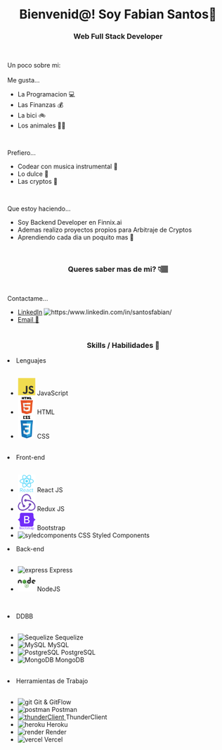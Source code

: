 <h1 align="center">Bienvenid@! Soy Fabian Santos👋</h1>
<h3 align="center";color: rgb(251, 255, 0);">Web Full Stack Developer</h3>
<br>

Un poco sobre mi:
<br>                                     
Me gusta...
                                       
<ul>
<li>La Programacion 💻</li>
<li>Las Finanzas 💰</li>
<li>La bici 🚲</li>
<li>Los animales 🐶🐱</li>
</ul>

<br>

Prefiero...
<ul>
<li>Codear con musica instrumental 🎻</li> 
<li>Lo dulce 🍫</li>
<li>Las cryptos 🤭</li>
</ul>
<br>

Que estoy haciendo...
<ul>
<li>Soy Backend Developer en Finnix.ai</li>
<li>Ademas realizo proyectos propios para Arbitraje de Cryptos</li>
<li>Aprendiendo cada dia un poquito mas 📖</li>
</ul>
<br>

<h3 align="center">Queres saber mas de mi? 👇🏽</h3>
<br>

Contactame...
<br>
<ul> 
<li> <a href="https://www.linkedin.com/in/santosfabian/" target="_blank">LinkedIn</a> <img height=15 width=20 src="https://raw.githubusercontent.com/rahuldkjain/github-profile-readme-generator/master/src/images/icons/Social/linked-in-alt.svg" alt="https:/www.linkedin.com/in/santosfabian/"/></li>
<li><a href="mailto:fabianjesussantos@gmail.com">Email 📩</a></li>
<br>

<h3 align="center">Skills / Habilidades 🚀</h3>
</ul>
<li >Lenguajes</li>
    <br>
    <p>
      <ul>
        <li><img src="https://raw.githubusercontent.com/devicons/devicon/master/icons/javascript/javascript-original.svg" alt="javascript" width="40" height="40"/> JavaScript</li>
        <li><img src="https://raw.githubusercontent.com/devicons/devicon/master/icons/html5/html5-original-wordmark.svg" alt="html5" width="40" height="40"/> HTML </li>
        <li><img src="https://raw.githubusercontent.com/devicons/devicon/master/icons/css3/css3-original-wordmark.svg" alt="css3" width="40" height="52"/> CSS </li>
      </ul>
    </p>
    <br>
      <li >Front-end</li>
    <br>
      <p>
      <ul>
        <li><img src="https://raw.githubusercontent.com/devicons/devicon/master/icons/react/react-original-wordmark.svg" alt="react" width="40" height="40"/> React JS</li>
        <li><img src="https://raw.githubusercontent.com/devicons/devicon/master/icons/redux/redux-original.svg" alt="redux" width="40" height="40"/> Redux JS</li>
        <li><img src="https://raw.githubusercontent.com/devicons/devicon/master/icons/bootstrap/bootstrap-plain-wordmark.svg" alt="bootstrap" width="40" height="40"/> Bootstrap</li>
        <li><img src="https://miro.medium.com/max/318/1*7jRD5QhgARucFKvRHFxpOg.png" alt="syledcomponents" width="40" height="30"/> CSS Styled Components</li>
      </ul>
      </p>


  <li >Back-end</li>
    <br>
    <p>
    <ul>
      <li><img src="https://e7.pngegg.com/pngimages/846/87/png-clipart-mean-solution-stack-express-js-node-js-javascript-github-text-trademark.png" alt="express" width="45" height="30"/> Express</li>
      <li><img src="https://raw.githubusercontent.com/devicons/devicon/master/icons/nodejs/nodejs-original-wordmark.svg" alt="nodejs" width="40" height="40"/> NodeJS</li>
    </p>
    <br>
    </ul>
 <li>DDBB</li>
<br>
<p>
  <ul>
    <li>
      <img src="https://cdn.freebiesupply.com/logos/large/2x/sequelize-logo-png-transparent.png" alt="Sequelize" width="40" height="40"/> Sequelize
    </li>
    <li>
      <img src="https://www.mysql.com/common/logos/logo-mysql-170x115.png" alt="MySQL" width="40" height="40"/> MySQL
    </li>
    <li>
      <img src="https://upload.wikimedia.org/wikipedia/commons/2/29/Postgresql_elephant.svg" alt="PostgreSQL" width="40" height="40"/> PostgreSQL
    </li>
    <li>
      <img src="https://upload.wikimedia.org/wikipedia/en/4/45/MongoDB-Logo.svg" alt="MongoDB" width="40" height="40"/> MongoDB
    </li>
  </ul>
</p>

<br>
  <li >Herramientas de Trabajo</li>
    <br>
    <p>
    <ul>
      <li><img src="https://www.vectorlogo.zone/logos/git-scm/git-scm-icon.svg" alt="git" width="40" height="40"/> Git & GitFlow</li>
      <li><img src="https://www.vectorlogo.zone/logos/getpostman/getpostman-icon.svg" alt="postman" width="40" height="40"/> Postman</li>
       <li><a href="https://www.thunderclient.com/" target="_blank"> <img src="https://img.stackshare.io/service/25390/default_b75b4798687f3a8ac77b1c03ce99c60560b06ccb.jpg" alt="thunderClient" width="40" height="40"/> </a>ThunderClient </li>
      <li><img src="https://www.vectorlogo.zone/logos/heroku/heroku-icon.svg" alt="heroku" width="40" height="40"/> Heroku</li>
      <li><img src="https://avatars.githubusercontent.com/u/42682871?s=280&v=4" alt="render" width="40" height="40"/> Render</li>
      <li><img src="https://camo.githubusercontent.com/add2c9721e333f0043ac938f3dadbc26a282776e01b95b308fcaba5afaf74ae3/68747470733a2f2f6173736574732e76657263656c2e636f6d2f696d6167652f75706c6f61642f76313538383830353835382f7265706f7369746f726965732f76657263656c2f6c6f676f2e706e67" alt="vercel" width="40" height="40"/> Vercel</li>
    </ul>
    </p>
    <br>

